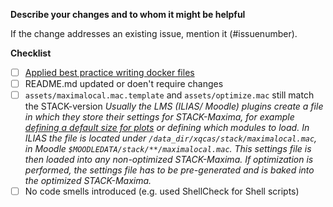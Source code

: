 **Describe your changes and to whom it might be helpful**

If the change addresses an existing issue, mention it (#issuenumber).

**Checklist**
- [ ] [Applied best practice writing docker files](https://developers.redhat.com/blog/2016/02/24/10-things-to-avoid-in-docker-containers/)
- [ ] README.md updated or doen't require changes
- [ ] `assets/maximalocal.mac.template` and `assets/optimize.mac` still match the STACK-version
  _Usually the LMS (ILIAS/ Moodle) plugins create a file in which they store their settings for STACK-Maxima, for example [defining a default size for plots](https://github.com/uni-halle/maximapool-docker/blob/develop/assets/maximalocal.mac.template#L21) or defining which modules to load._
  _In ILIAS the file is located under `/data_dir/xqcas/stack/maximalocal.mac`, in Moodle `$MOODLEDATA/stack/**/maximalocal.mac`._
  _This settings file is then loaded into any non-optimized STACK-Maxima. If optimization is performed, the settings file has to be pre-generated and is baked into the optimized STACK-Maxima._
- [ ] No code smells introduced (e.g. used ShellCheck for Shell scripts)
